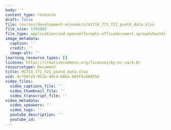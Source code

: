 ```yaml
---
body: ''
content_type: resource
draft: false
file: courses/development-economics/mit14_771_f21_pset4_data.xlsx
file_size: 1393882
file_type: application/vnd.openxmlformats-officedocument.spreadsheetml.sheet
image_metadata:
  caption: ''
  credit: ''
  image-alt: ''
learning_resource_types: []
license: https://creativecommons.org/licenses/by-nc-sa/4.0/
resourcetype: Document
title: MIT14_771_F21_pset4_data.xlsx
uid: 4cf56fe5-051b-40c4-b0ba-b03f5c68d55d
video_files:
  video_captions_file: ''
  video_thumbnail_file: ''
  video_transcript_file: ''
video_metadata:
  video_speakers: ''
  video_tags: ''
  youtube_description: ''
  youtube_id: ''
---
```

